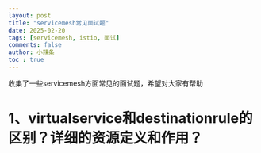 ```yaml
---
layout: post
title: "servicemesh常见面试题"
date: 2025-02-20
tags: [servicemesh, istio, 面试]
comments: false
author: 小辣条
toc : true
---
```

收集了一些servicemesh方面常见的面试题，希望对大家有帮助
<!-- more -->

# 1、virtualservice和destinationrule的区别？详细的资源定义和作用？


